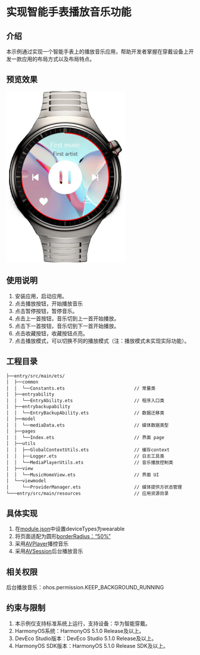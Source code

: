 # 实现智能手表播放音乐功能

## 介绍

本示例通过实现一个智能手表上的播放音乐应用，帮助开发者掌握在穿戴设备上开发一款应用的布局方式以及布局特点。

## 预览效果
<img src='./screenshots/device/img.png' width="320">

## 使用说明

1. 安装应用，启动应用。
2. 点击播放按钮，开始播放音乐
3. 点击暂停按钮，暂停音乐。
4. 点击上一首按钮，音乐切到上一首开始播放。
5. 点击下一首按钮，音乐切到下一首开始播放。
6. 点击收藏按钮，收藏按钮点亮。
7. 点击播放模式，可以切换不同的播放模式（注：播放模式未实现实际功能）。

## 工程目录

``` 
├──entry/src/main/ets/
│  ├──common
│  │  └──Constants.ets                          // 常量类
│  ├──entryability
│  │  └──EntryAbility.ets                       // 程序入口类
│  ├──entrybackupability
│  │  └──EntryBackupAbility.ets                 // 数据迁移类
│  ├──model
│  │  └──mediaData.ets                          // 媒体数据类型  
│  ├──pages
│  │  └──Index.ets                              // 界面 page
│  ├──utils
│  │  ├──GlobalContextUtils.ets                 // 缓存context
│  │  ├──Logger.ets                             // 日志工具类
│  │  └──MediaPlayerUtils.ets                   // 音乐播放控制类
│  ├──view
│  │  └──MusicHomeView.ets                      // 界面 UI
│  └──viewmodel
│     └──ProviderManager.ets                    // 媒体提供方状态管理
└───entry/src/main/resources                    // 应用资源目录
``` 

## 具体实现

1. 在[module.json](entry/src/main/module.json5)中设置deviceTypes为wearable
2. 将页面适配为圆形[borderRadius：“50%”](entry/src/main/ets/pages/Index.ets)
3. 采用[AVPlayer](entry/src/main/ets/utils/MediaPlayerUtils.ets)播控音乐
4. 采用[AVSession](entry/src/main/ets/viewmodel/ProviderManager.ets)后台播放音乐

## 相关权限

后台播放音乐：ohos.permission.KEEP_BACKGROUND_RUNNING

## 约束与限制

1. 本示例仅支持标准系统上运行，支持设备：华为智能穿戴。
2. HarmonyOS系统：HarmonyOS 5.1.0 Release及以上。
3. DevEco Studio版本：DevEco Studio 5.1.0 Release及以上。
4. HarmonyOS SDK版本：HarmonyOS 5.1.0 Release SDK及以上。